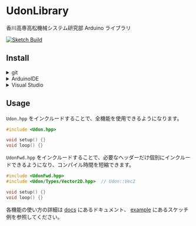 # UdonLibrary

香川高専高松機械システム研究部 Arduino ライブラリ

[![Sketch Build](https://github.com/udonrobo/UdonLibrary/actions/workflows/arduino-cli.yml/badge.svg)](https://github.com/udonrobo/UdonLibrary/actions/workflows/arduino-cli.yml)

## Install

<details>
<summary> git </summary>

ライブラリのバージョン管理に git を使用します。インストールしていない場合はインストールしてください。

- 公式ページから

  <https://git-scm.com/download>

- ターミナルから

  winget (windows)

  ```sh
  winget install --id Git.Git -e --source winget
  ```

  apt (linux)

  ```sh
  sudo apt-get update
  sudo apt-get install git-all
  ```

  homebrew (mac os 等)

  ```sh
  brew install git
  ```

  インストール確認

  ```sh
  git version
  ```

> 本ライブラリのレポジトリはプライベートです。クローンするには udonrobo organization に 参加している github アカウントと、 git が紐付いている必要があります。git インストール後、初回のクローン時に紐付けを求められます。

</details>

<details>
<summary> ArduinoIDE </summary>

- 追加

  Arduino にはライブラリを保存する特定のディレクトリがあります。その場所を見つけて、新しいライブラリを追加します。

  > 既定値: `~/Documents/Arduino/libraries`
  >
  > 変更している場合: `ファイル > 環境設定 > スケッチブックの保存場所欄` + `/libraries`
  >
  > ```sh
  > # ターミナルを開き、調べたディレクトリに移動
  > cd ~/Documents/Arduino/libraries
  >
  > # 本ライブラリクローン
  > git clone https://github.com/udonrobo/UdonLibrary.git
  >
  > # セットアップ実行(依存ライブラリの追加等)
  > ./UdonLibrary/setup.sh
  > ```

- 更新

  ```sh
  # 追加する時に調べたlibrariesディレクトリに移動
  cd ~/Documents/Arduino/libraries/UdonLibrary

  # ライブラリを更新
  git pull
  ```

</details>

<details>
<summary> Visual Studio </summary>

1. クローン

   プロジェクトを git で管理している場合 -> `git submodule` 推奨

   ```sh
   # プロジェクトディレクトリで実行
   git submodule add https://github.com/udonrobo/UdonLibrary.git
   ```

   プロジェクトを git で管理していない場合 -> `git clone`

   ```sh
   # プロジェクトディレクトリで実行
   git clone https://github.com/udonrobo/UdonLibrary.git
   ```

2. インクルードパス追加

   以下の手順で追加します。

   1. ソリューションエクスプローラ > プロジェクトを右クリック > プロパティ > VC++ディレクトリ > インクルードディレクトリの項目にある `↓` > 編集 > 新しい行の追加(フォルダアイコンボタン)

   2. 新しい項目に `$(ProjectDir)\UdonLibrary\src\` と入力します。`$(ProjectDir)` は プロジェクトディレクトリのパスを表すマクロです。

   ![setup](https://github.com/udonrobo/UdonLibrary/assets/91818705/aaecedbc-2490-4b11-85e5-fbf0a7d09302)

3. ディレクトリツリー確認

   次のようなディレクトリ構成になっていれば OK です。[サンプルレポジトリ](https://github.com/udonrobo/UdonLibraryDemoOnVisualStudio)

   ```sh
   Test   <-- ソリューションディレクトリ
   │  .gitmodules  <--- git submodule 使用時に生成
   │  Test.sln
   │
   └─Test   <-- プロジェクトディレクトリ
       │  Test.cpp
       │  Test.vcxproj
       │  Test.vcxproj.filters
       │  Test.vcxproj.user
       │
       └─UdonLibrary   <--- うどん
           ├─src
           │  │  Udon.hpp
           │  │
           │  └─udon
           │      ├─
           ...    ...
   ```

</details>

## Usage

`Udon.hpp` をインクルードすることで、全機能を使用できるようになります。

```cpp
#include <Udon.hpp>

void setup() {}
void loop() {}
```

`UdonFwd.hpp` をインクルードすることで、必要なヘッダーだけ個別にインクルードできるようになり、コンパイル時間を短縮できます。

```cpp
#include <UdonFwd.hpp>
#include <Udon/Types/Vector2D.hpp>  // Udon::Vec2

void setup() {}
void loop() {}
```

各機能の使い方の詳細は [docs](./docs/) にあるドキュメント、 [example](./example/) にあるスケッチ例を参照してください。
